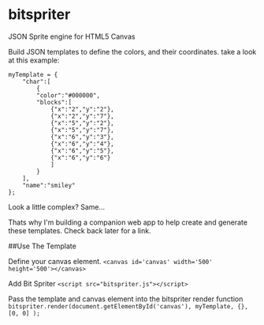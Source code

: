 # bitspriter
JSON Sprite engine for HTML5 Canvas

Build JSON templates to define the colors, and their coordinates.  take a look at this example:

```
myTemplate = {
    "char":[
        {
        "color":"#000000",
        "blocks":[
            {"x":"2","y":"2"},
            {"x":"2","y":"7"},
            {"x":"5","y":"2"},
            {"x":"5","y":"7"},
            {"x":"6","y":"3"},
            {"x":"6","y":"4"},
            {"x":"6","y":"5"},
            {"x":"6","y":"6"}
            ]
        }
    ],
    "name":"smiley"
};
```

Look a little complex?  Same...  

Thats why I'm building a companion web app to help create and generate these templates.  Check back later for a link.

##Use The Template

Define your canvas element.
`<canvas id='canvas' width='500' height='500'></canvas>`

Add Bit Spriter
`<script src="bitspriter.js"></script>`

Pass the template and canvas element into the bitspriter render function
`bitspriter.render(document.getElementById('canvas'), myTemplate, {}, [0, 0] );`


